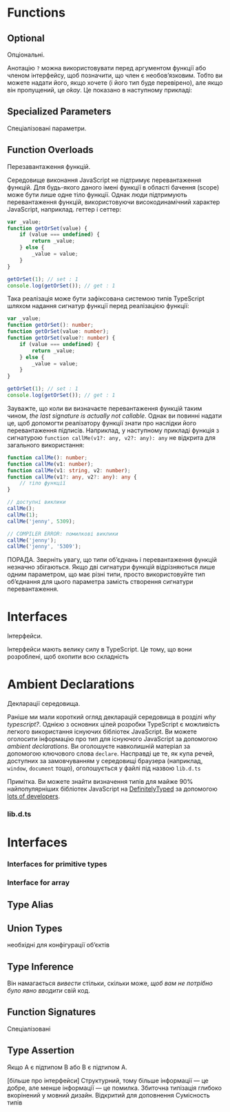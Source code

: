 



# Functions

## Optional
Опціональні.

Анотацію `?` можна використовувати перед аргументом функції або членом інтерфейсу, щоб позначити, що член є необов’язковим. Тобто ви можете надати його, якщо хочете (і його тип буде перевірено), але якщо він пропущений, це *okay*. Це показано в наступному прикладі:

## Specialized Parameters
Спеціалізовані параметри.

## Function Overloads
Перезавантаження функцій.

Середовище виконання JavaScript не підтримує перевантаження функцій. Для будь-якого даного імені функції в області бачення (scope) може бути лише одне тіло функції. Однак люди підтримують перевантаження функцій, використовуючи високодинамічний характер JavaScript, наприклад. геттер і сеттер:

```ts
var _value;
function getOrSet(value) {
    if (value === undefined) {
        return _value;
    } else {
        _value = value;
    }
}

getOrSet(1); // set : 1
console.log(getOrSet()); // get : 1
```

Така реалізація може бути зафіксована системою типів TypeScript шляхом надання сигнатур функції перед реалізацією функції:

```ts
var _value;
function getOrSet(): number;
function getOrSet(value: number);
function getOrSet(value?: number) {
    if (value === undefined) {
        return _value;
    } else {
        _value = value;
    }
}

getOrSet(1); // set : 1
console.log(getOrSet()); // get : 1
```

Зауважте, що коли ви визначаєте перевантаження функцій таким чином, *the last signature is actually not callable*. Однак ви повинні надати це, щоб допомогти реалізатору функції знати про наслідки його перевантаження підписів. Наприклад, у наступному прикладі функція з сигнатурою `function callMe(v1?: any, v2?: any): any` не відкрита для загального використання:

```ts
function callMe(): number;
function callMe(v1: number);
function callMe(v1: string, v2: number);
function callMe(v1?: any, v2?: any): any {
    // тіло функції
}

// доступні виклики
callMe();
callMe(1);
callMe('jenny', 5309);

// COMPILER ERROR: помилкові виклики
callMe('jenny');
callMe('jenny', '5309');
```

ПОРАДА. Зверніть увагу, що типи об’єднань і перевантаження функцій незначно збігаються. Якщо дві сигнатури функцій відрізняються лише одним параметром, що має різні типи, просто використовуйте тип об’єднання для цього параметра замість створення сигнатури перевантаження.


# Interfaces
Інтерфейси.

Інтерфейси мають велику силу в TypeScript. Це тому, що вони розроблені, щоб охопити всю складність




# Ambient Declarations
Декларації середовища.

Раніше ми мали короткий огляд декларацій середовища в розділі *why typescript?*. Однією з основних цілей розробки TypeScript є можливість легкого використання існуючих бібліотек JavaScript. Ви можете оголосити інформацію про тип для існуючого JavaScript за допомогою *ambient declarations*. Ви оголошуєте навколишній матеріал за допомогою ключового слова `declare`. Насправді це те, як купа речей, доступних за замовчуванням у середовищі браузера (наприклад, `window`, `document` тощо), оголошується у файлі під назвою `lib.d.ts`


Примітка. Ви можете знайти визначення типів для майже 90% найпопулярніших бібліотек JavaScript на [DefinitelyTyped](https://github.com/borisyankov/DefinitelyTyped) за допомогою [lots of  developers](https://github.com/borisyankov/DefinitelyTyped/graphs/contributors).



### lib.d.ts

# Interfaces



### Interfaces for primitive types

### Interface for array

## Type Alias

## Union Types
необхідні для конфігурації об’єктів

## Type Inference
Він намагається *вивести* стільки, скільки може, *щоб вам не потрібно було явно вводити* свій код.

## Function Signatures

Спеціалізовані

## Type Assertion

Якщо A є підтипом B або B є підтипом A.








[більше про інтерфейси]
Структурний, тому більше інформації — це добре, але менше інформації — це помилка. Збиточна типізація глибоко вкорінений у мовний дизайн.
Відкритий для доповнення
Сумісность типів
